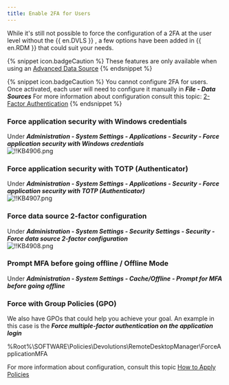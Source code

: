```yaml
---
title: Enable 2FA for Users
---
```

While it's still not possible to force the configuration of a 2FA at the user level without the {{ en.DVLS }} , a few options have been added in {{ en.RDM }} that could suit your needs.  

{% snippet icon.badgeCaution %}
These features are only available when using an [Advanced Data Source](/rdm/windows/data-sources/data-sources-types/advanced-data-sources/)
{% endsnippet %}  

{% snippet icon.badgeCaution %}
You cannot configure 2FA for users. Once activated, each user will need to configure it manually in ***File - Data Sources*** For more information about configuration consult this topic: [2-Factor Authentication](/rdm/windows/data-sources/multi-factor-authentication/)
{% endsnippet %}

### Force application security with Windows credentials

Under ***Administration - System Settings - Applications - Security - Force application security with Windows credentials***  
![!!KB4906.png](https://webdevolutions.azureedge.net/docs/en/kb/KB4906.png)

### Force application security with TOTP (Authenticator)
Under ***Administration - System Settings - Applications - Security - Force application security with TOTP (Authenticator)***  
![!!KB4907.png](https://webdevolutions.azureedge.net/docs/en/kb/KB4907.png)

### Force data source 2-factor configuration
Under ***Administration - System Settings - Security Settings - Security - Force data source 2-factor configuration***  
![!!KB4908.png](https://webdevolutions.azureedge.net/docs/en/kb/KB4908.png)

### Prompt MFA before going offline / Offline Mode
Under ***Administration - System Settings - Cache/Offline - Prompt for MFA before going offline***  


### Force with Group Policies (GPO)
We also have GPOs that could help you achieve your goal. An example in this case is the ***Force multiple-factor authentication on the application login***  

%Root%\SOFTWARE\Policies\Devolutions\RemoteDesktopManager\ForceApplicationMFA  

For more information about configuration, consult this topic [How to Apply Policies](/kb/remote-desktop-manager/how-to-articles/group-policies/)
